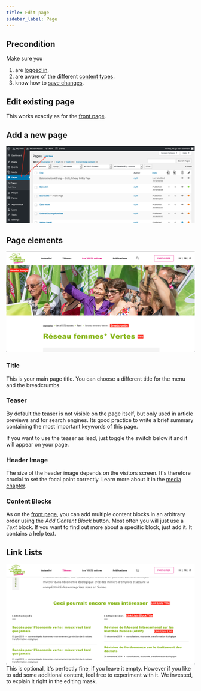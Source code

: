 ```yaml
---
title: Edit page
sidebar_label: Page
---
```


## Precondition

Make sure you
1. are [logged in](2-1-login.md).
1. are aware of the different 
[content types](1-2-terms.md#content-types).
1. know how to [save changes](2-2-front.md#saving-changes).

## Edit existing page
This works exactly as for the 
[front page](2-2-front.md#how-to-get-to-the-edit-screen).

## Add a new page
![Screenshot](assets/add-page.png)

## Page elements
![Screenshot](assets/page-elements.png)

### Title
This is your main page title. You can choose a different title for the menu 
and the breadcrumbs.

### Teaser
By default the teaser is not visible on the page itself, but only used in 
article previews and for search engines. Its good practice to write a brief 
summary containing the most important keywords of this page.

If you want to use the teaser as lead, just toggle the switch below it and it
will appear on your page.

### Header Image 
The size of the header image depends on the visitors screen. It's therefore 
crucial to set the focal point correctly. Learn more about it in the 
[media chapter](x-x-media.md).  

### Content Blocks
As on the [front page](2-2-front.md#the-content-blocks), you can add multiple
content blocks in an arbitrary order using the _Add Content Block_ button. 
Most often you will just use a _Text_ block. If you want to find out more 
about a specific block, just add it. It contains a help text.

## Link Lists
![Screenshot](assets/link-lists.png)
This is optional, it's perfectly fine, if you leave it empty. However if you 
like to add some additional content, feel free to experiment with it. We 
invested, to explain it right in the editing mask.